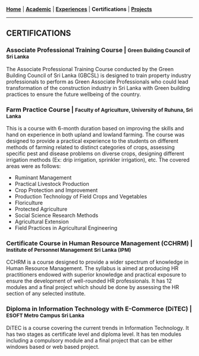 <!-- Global site tag (gtag.js) - Google Analytics -->
<script async src="https://www.googletagmanager.com/gtag/js?id=UA-69533863-12"></script>
<script>
  window.dataLayer = window.dataLayer || [];
  function gtag(){dataLayer.push(arguments);}
  gtag('js', new Date());

  gtag('config', 'UA-69533863-12');
</script>

[**Home**](../README.md) |
[**Academic**](./academic.md) |
[**Experiences**](./experiences.md) |
**Certifications** |
[**Projects**](./projects.md)

---

## CERTIFICATIONS

### Associate Professional Training Course | <small>**Green Building Council of Sri Lanka**</small>

The Associate Professional Training Course conducted by the Green Building Council of Sri Lanka (GBCSL) is designed to train property industry professionals to perform as Green Associate Professionals who could lead transformation of the construction industry in Sri Lanka with Green building practices to ensure the future wellbeing of the country.

### Farm Practice Course | <small>**Faculty of Agriculture, University of Ruhuna, Sri Lanka**</small>

This is a course with 6-month duration based on improving the skills and hand on experience in both upland and lowland farming. The course was designed to provide a practical experience to the students on different methods of farming related to distinct categories of crops, assessing specific pest and disease problems on diverse crops, designing different irrigation methods (Ex: drip irrigation, sprinkler irrigation), etc. The covered areas were as follows:

- Ruminant Management
- Practical Livestock Production
- Crop Protection and Improvement
- Production Technology of Field Crops and Vegetables
- Floriculture
- Protected Agriculture
- Social Science Research Methods
- Agricultural Extension
- Field Practices in Agricultural Engineering

### Certificate Course in Human Resource Management (CCHRM) | <small>**Institute of Personnel Management Sri Lanka (IPM)**</small>

CCHRM is a course designed to provide a wider spectrum of knowledge in Human Resource Management. The syllabus is aimed at producing HR practitioners endowed with superior knowledge and practical exposure to ensure the development of well-rounded HR professionals. It has 12 modules and a final project which should be done by assessing the HR section of any selected institute.

### Diploma in Information Technology with E-Commerce (DiTEC) | <small>**ESOFT Metro Campus Sri Lanka**</small>

DiTEC is a course covering the current trends in Information Technology. It has two stages as certificate level and diploma level. It has ten modules including a compulsory module and a final project that can be either windows based or web based project.

